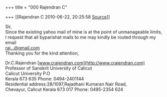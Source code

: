 +++
title = "000 Rajendran C"

+++
[[Rajendran C	2010-06-22, 20:25:58 [Source](https://groups.google.com/g/bvparishat/c/mOgHdRrkeSY)]]



Sir,  
Since the existing yahoo mail of mine is at the point of unmanageable limits, I request that all byparishat mails to me may kindly be routed through my email  
[raj...@gmail.com]()  
Thanking you for the kind attention,  



Dr.C.Rajendran [www.crajendran.com](http://www.crajendran.com)  
Professor of Sanskrit University of Calicut  
Calicut University P.O  
Kerala 673 635 Phone: 0494-2401144  
Residential address:28/1097,Rajadhani Kumaran Nair Road,  
Chevayur, Calicut Kerala 673 017 Phone: 0495-2354 624

  

  


